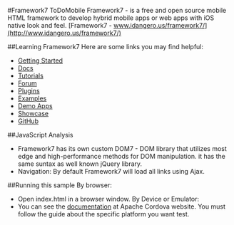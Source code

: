 #Framework7 ToDoMobile
Framework7 - is a free and open source mobile HTML framework to develop hybrid mobile apps or web apps with iOS native look and feel.
[Framework7 - www.idangero.us/framework7/](http://www.idangero.us/framework7/)

##Learning Framework7
Here are some links you may find helpful:
  * [Getting Started](http://www.idangero.us/framework7/get-started/)
  * [Docs](http://www.idangero.us/framework7/docs/)
  * [Tutorials](http://www.idangero.us/framework7/tutorials/)
  * [Forum](http://www.idangero.us/framework7/forum/)
  * [Plugins](http://www.idangero.us/framework7/plugins/)
  * [Examples](http://www.idangero.us/framework7/examples/)
  * [Demo Apps](http://www.idangero.us/framework7/apps/)
  * [Showcase](http://www.idangero.us/framework7/showcase/)
  * [GitHub](https://github.com/nolimits4web/Framework7)

##JavaScript Analysis
  * Framework7 has its own custom DOM7 - DOM library that utilizes most edge and high-performance methods for DOM manipulation. it has the same suntax as well known jQuery library.
  * Navigation: By default Framework7 will load all links using Ajax.
  
##Running this sample
By browser: 
  * Open index.html in a browser window.
By Device or Emulator:
  * You can see the [documentation](http://cordova.apache.org/docs/en/4.0.0/guide_platforms_index.md.html#Platform%20Guides) at Apache Cordova website. You must follow the guide about the specific platform you want test.